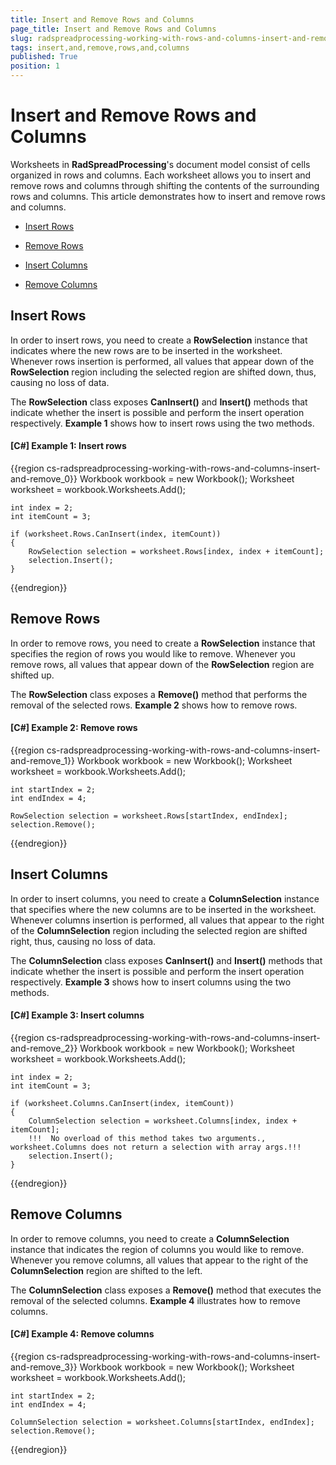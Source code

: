 ```yaml
---
title: Insert and Remove Rows and Columns
page_title: Insert and Remove Rows and Columns
slug: radspreadprocessing-working-with-rows-and-columns-insert-and-remove
tags: insert,and,remove,rows,and,columns
published: True
position: 1
---
```


# Insert and Remove Rows and Columns



Worksheets in __RadSpreadProcessing__'s document model consist of cells organized in rows and columns. Each worksheet allows you to insert and remove rows and columns through shifting the contents of the surrounding rows and columns. This article demonstrates how to insert and remove rows and columns.
      

* [Insert Rows](#insert-rows)

* [Remove Rows](#remove-rows)

* [Insert Columns](#insert-columns)

* [Remove Columns](#remove-columns)

## Insert Rows

In order to insert rows, you need to create a __RowSelection__ instance that indicates where the new rows are to be inserted in the worksheet. Whenever rows insertion is performed, all values that appear down of the __RowSelection__ region including the selected region are shifted down, thus, causing no loss of data.
        

The __RowSelection__ class exposes __CanInsert()__ and __Insert()__ methods that indicate whether the insert is possible and perform the insert operation respectively. __Example 1__ shows how to insert rows using the two methods.
        

#### __[C#] Example 1: Insert rows__

{{region cs-radspreadprocessing-working-with-rows-and-columns-insert-and-remove_0}}
	Workbook workbook = new Workbook();
	Worksheet worksheet = workbook.Worksheets.Add();
	
	int index = 2;
	int itemCount = 3;
	
	if (worksheet.Rows.CanInsert(index, itemCount))
	{
	    RowSelection selection = worksheet.Rows[index, index + itemCount];
	    selection.Insert();
	}
{{endregion}}



## Remove Rows

In order to remove rows, you need to create a __RowSelection__ instance that specifies the region of rows you would like to remove. Whenever you remove rows, all values that appear down of the __RowSelection__ region are shifted up.
        

The __RowSelection__ class exposes a __Remove()__ method that performs the removal of the selected rows. __Example 2__ shows how to remove rows.
        

#### __[C#] Example 2: Remove rows__

{{region cs-radspreadprocessing-working-with-rows-and-columns-insert-and-remove_1}}
	Workbook workbook = new Workbook();
	Worksheet worksheet = workbook.Worksheets.Add();
	
	int startIndex = 2;
	int endIndex = 4;
	
	RowSelection selection = worksheet.Rows[startIndex, endIndex];
	selection.Remove();
{{endregion}}



## Insert Columns

In order to insert columns, you need to create a __ColumnSelection__ instance that specifies where the new columns are to be inserted in the worksheet. Whenever columns insertion is performed, all values that appear to the right of the __ColumnSelection__ region including the selected region are shifted right, thus, causing no loss of data.
        

The __ColumnSelection__ class exposes __CanInsert()__ and __Insert()__ methods that indicate whether the insert is possible and perform the insert operation respectively. __Example 3__ shows how to insert columns using the two methods.
        

#### __[C#] Example 3: Insert columns__

{{region cs-radspreadprocessing-working-with-rows-and-columns-insert-and-remove_2}}
	Workbook workbook = new Workbook();
	Worksheet worksheet = workbook.Worksheets.Add();
	
	int index = 2;
	int itemCount = 3;
	
	if (worksheet.Columns.CanInsert(index, itemCount))
	{
	    ColumnSelection selection = worksheet.Columns[index, index + itemCount];
	    !!!  No overload of this method takes two arguments.,  worksheet.Columns does not return a selection with array args.!!!
	    selection.Insert();
	}
{{endregion}}



## Remove Columns

In order to remove columns, you need to create a __ColumnSelection__ instance that indicates the region of columns you would like to remove. Whenever you remove columns, all values that appear to the right of the __ColumnSelection__ region are shifted to the left.
        

The __ColumnSelection__ class exposes a __Remove()__ method that executes the removal of the selected columns. __Example 4__ illustrates how to remove columns.
        

#### __[C#] Example 4: Remove columns__

{{region cs-radspreadprocessing-working-with-rows-and-columns-insert-and-remove_3}}
	Workbook workbook = new Workbook();
	Worksheet worksheet = workbook.Worksheets.Add();
	
	int startIndex = 2;
	int endIndex = 4;
	
	ColumnSelection selection = worksheet.Columns[startIndex, endIndex];
	selection.Remove();
{{endregion}}



